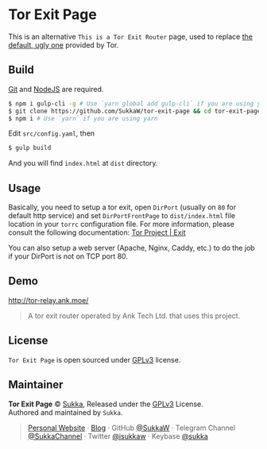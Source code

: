 # Tor Exit Page

This is an alternative `This is a Tor Exit Router` page, used to replace [the default, ugly one](https://svn.torproject.org/svn/tor/branches/hidserv-design-changes/contrib/tor-exit-notice.html) provided by Tor.

## Build

[Git](https://git-scm.com/) and [NodeJS](https://github.com/nodejs/node) are required.

```bash
$ npm i gulp-cli -g # Use `yarn global add gulp-cli` if you are using yarn
$ git clone https://github.com/SukkaW/tor-exit-page && cd tor-exit-page
$ npm i # Use `yarn` if you are using yarn
```

Edit `src/config.yaml`, then

```bash
$ gulp build
```

And you will find `index.html` at `dist` directory.

## Usage

Basically, you need to setup a tor exit, open `DirPort` (usually on `80` for default http service) and set `DirPortFrontPage` to `dist/index.html` file location in your `torrc` configuration file. For more information, please consult the following documentation: [Tor Project | Exit](https://community.torproject.org/relay/setup/exit/)

You can also setup a web server (Apache, Nginx, Caddy, etc.) to do the job if your DirPort is not on TCP port 80.

## Demo

http://tor-relay.ank.moe/

> A tor exit router operated by Ank Tech Ltd. that uses this project.

## License

`Tor Exit Page` is open sourced under [GPLv3](./LICENSE) license.

## Maintainer

**Tor Exit Page** © [Sukka](https://github.com/SukkaW), Released under the [GPLv3](./LICENSE) License.<br>
Authored and maintained by `Sukka`.

> [Personal Website](https://skk.moe) · [Blog](https://blog.skk.moe) · GitHub [@SukkaW](https://github.com/SukkaW) · Telegram Channel [@SukkaChannel](https://t.me/SukkaChannel) · Twitter [@isukkaw](https://twitter.com/isukkaw) · Keybase [@sukka](https://keybase.io/sukka)
